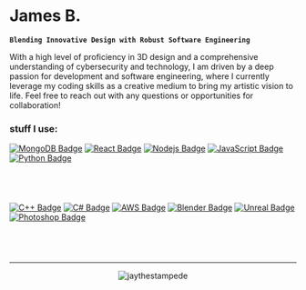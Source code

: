 # James B.
**`Blending Innovative Design with Robust Software Engineering`**

With a high level of proficiency in 3D design and a comprehensive understanding of cybersecurity and technology, I am driven by a deep passion for development and software engineering, where I currently leverage my coding skills as a creative medium to bring my artistic vision to life. Feel free to reach out with any questions or opportunities for collaboration!


<h3 align="left">stuff I use:</h3>


<p align="center"> 

[![MongoDB Badge](https://img.shields.io/badge/MongoDB-grey?style=for-the-badge&logo=mongodb&link=https%3A%2F%2Fwww.mongodb.com%2F)](#)
[![React Badge](https://img.shields.io/badge/React-black?style=for-the-badge&logo=react&link=https%3A%2F%2Freact.dev%2F)](#)
[![Nodejs Badge](https://img.shields.io/badge/NodeJS-grey?style=for-the-badge&logo=nodedotjs&link=https%3A%2F%2Fnodejs.org)](#)
[![JavaScript Badge](https://img.shields.io/badge/JavaScript-black?style=for-the-badge&logo=javascript&link=https%3A%2F%2Fdeveloper.mozilla.org%2Fen-US%2Fdocs%2FWeb%2FJavaScript)](#)
[![Python Badge](https://img.shields.io/badge/Python-%231E365C?style=for-the-badge&logo=python&link=https%3A%2F%2Fwww.python.org%2F)](#)

</p>

#

  <br/>
<p>
  
[![C++ Badge](https://img.shields.io/badge/c%2B%2B-blue?style=for-the-badge&logo=cplusplus&link=https%3A%2F%2Fwww.w3schools.com%2Fcpp%2F)](#)
[![C# Badge](https://img.shields.io/badge/c%23-%23239120?style=for-the-badge&logo=csharp&link=https%3A%2F%2Fwww.w3schools.com%2Fcs%2F)](#)
[![AWS Badge](https://img.shields.io/badge/AWS-orange?style=for-the-badge&logo=amazonaws&link=https%3A%2F%2Faws.amazon.com%2F)](#)
[![Blender Badge](https://img.shields.io/badge/blender-blue?style=for-the-badge&logo=blender&link=https%3A%2F%2Fwww.blender.org%2F)](#)
[![Unreal Badge](https://img.shields.io/badge/unreal-%230E1128?style=for-the-badge&logo=unrealengine&link=https%3A%2F%2Fwww.unrealengine.com%2Fen-US)](#)
[![Photoshop Badge](https://img.shields.io/badge/Photoshop-%230D127E?style=for-the-badge&logo=adobephotoshop&link=https%3A%2F%2Fwww.adobe.com%2Fproducts%2Fphotoshop.html)](#)

</p>

  <br/>

#
###

---

<p align="center"><img align="center" src="https://github-readme-streak-stats.herokuapp.com/?user=jaythestampede&&theme=icegray&hide_border=true&date_format=%5BY.%5Dn.j" alt="jaythestampede" /></p>

